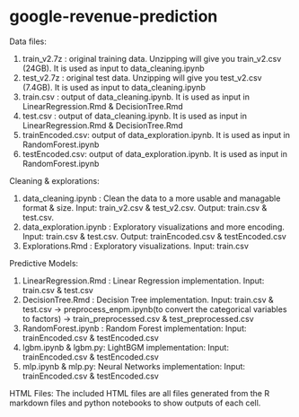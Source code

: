 # google-revenue-prediction
Data files:
1. train_v2.7z : original training data. Unzipping will give you train_v2.csv (24GB). It is used as input to data_cleaning.ipynb
2. test_v2.7z : original test data. Unzipping will give you test_v2.csv (7.4GB). It is used as input to data_cleaning.ipynb
3. train.csv : output of data_cleaning.ipynb. It is used as input in LinearRegression.Rmd & DecisionTree.Rmd
4. test.csv : output of data_cleaning.ipynb. It is used as input in LinearRegression.Rmd & DecisionTree.Rmd
5. trainEncoded.csv: output of data_exploration.ipynb. It is used as input in RandomForest.ipynb 
6. testEncoded.csv: output of data_exploration.ipynb. It is used as input in RandomForest.ipynb 

Cleaning & explorations:
1. data_cleaning.ipynb : Clean the data to a more usable and managable format & size. 
Input: train_v2.csv & test_v2.csv. 
Output: train.csv & test.csv.
2. data_exploration.ipynb : Exploratory visualizations and more encoding. 
Input: train.csv & test.csv. 
Output: trainEncoded.csv & testEncoded.csv
3. Explorations.Rmd : Exploratory visualizations. Input: train.csv

Predictive Models:
1. LinearRegression.Rmd : Linear Regression implementation. Input: train.csv & test.csv
2. DecisionTree.Rmd : Decision Tree implementation. 
Input: train.csv & test.csv -> preprocess_enpm.ipynb(to convert the categorical variables to factors) -> train_preprocessed.csv & test_preprocessed.csv
3. RandomForest.ipynb : Random Forest implementation: Input: trainEncoded.csv & testEncoded.csv
4. lgbm.ipynb & lgbm.py: LightBGM implementation: Input: trainEncoded.csv & testEncoded.csv
5. mlp.ipynb & mlp.py: Neural Networks implementation: Input: trainEncoded.csv & testEncoded.csv

HTML Files:
The included HTML files are all files generated from the R markdown files and python notebooks to show outputs of each cell.

